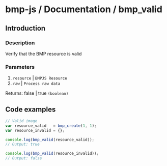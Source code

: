 # bmp-js / Documentation / bmp_valid
## Introduction

### Description

Verify that the BMP resource is valid

### Parameters

1. `resource` | `BMPJS Resource`
2. `raw` | `Process raw data`

Returns: false | true `(boolean)`

## Code examples

```js
// Valid image
var resource_valid   = bmp_create(1, 1);
var resource_invalid = {};

console.log(bmp_valid(resource_valid));
// Output: true

console.log(bmp_valid(resource_invalid));
// Output: false
```
